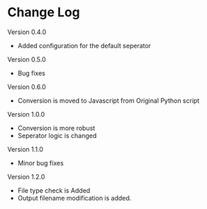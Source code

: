 # Change Log


Version 0.4.0

* Added configuration for the default seperator

Version 0.5.0 

* Bug fixes

Version 0.6.0

* Conversion is moved to Javascript from Original Python script

Version 1.0.0

* Conversion is more robust
* Seperator logic is changed

Version 1.1.0

* Minor bug fixes

Version 1.2.0

* File type check is Added
* Output filename modification is added.